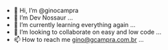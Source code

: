 - 👋 Hi, I’m @ginocampra
- 👀 I’m Dev Nossaur ...
- 🌱 I’m currently learning everything again ...
- 💞️ I’m looking to collaborate on easy and low code ...
- 📫 How to reach me gino@gcampra.com.br ...

<!---
ginocampra/ginocampra is a ✨ special ✨ repository because its `README.md` (this file) appears on your GitHub profile.
You can click the Preview link to take a look at your changes.
--->
